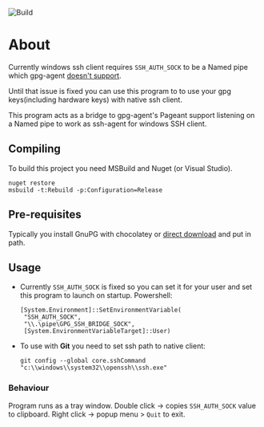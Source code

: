 ![Build](https://github.com/jpathy/ssh-gpg-bridge/workflows/Build/badge.svg)

# About

Currently windows ssh client requires `SSH_AUTH_SOCK` to be a Named pipe which gpg-agent [doesn't support](https://dev.gnupg.org/T3883).

Until that issue is fixed you can use this program to to use your gpg keys(including hardware keys) with native ssh client.

This program acts as a bridge to gpg-agent's Pageant support listening on a Named pipe to work as ssh-agent for windows SSH client.

## Compiling

To build this project you need MSBuild and Nuget (or Visual Studio).

```
nuget restore
msbuild -t:Rebuild -p:Configuration=Release
```

## Pre-requisites

Typically you install GnuPG with chocolatey or [direct download](https://gnupg.org/download/) and put in path.

## Usage

* Currently `SSH_AUTH_SOCK` is fixed so you can set it for your user and set this  program to launch on startup. Powershell:
  ```
  [System.Environment]::SetEnvironmentVariable(
   "SSH_AUTH_SOCK",
   "\\.\pipe\GPG_SSH_BRIDGE_SOCK",
   [System.EnvironmentVariableTarget]::User)
  ```
* To use with **Git** you need to set ssh path to native client:
  ```
  git config --global core.sshCommand "c:\\windows\\system32\\openssh\\ssh.exe"
  ```
### Behaviour
Program runs as a tray window.
Double click -> copies `SSH_AUTH_SOCK` value to clipboard.
Right click -> popup menu > `Quit` to exit.
